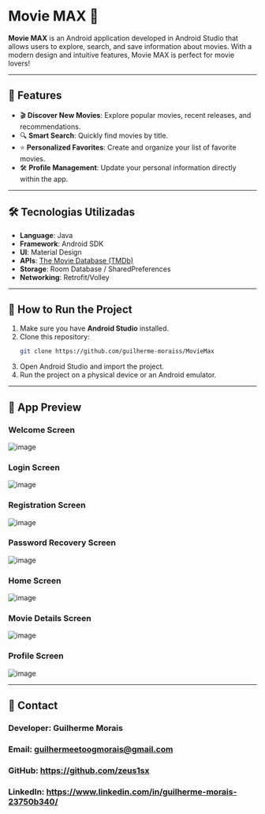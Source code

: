# Movie MAX 🎥

**Movie MAX** is an Android application developed in Android Studio that allows users to explore, search, and save information about movies. With a modern design and intuitive features, Movie MAX is perfect for movie lovers!  

---

## 🚀 Features

- 🎬 **Discover New Movies**: Explore popular movies, recent releases, and recommendations.
- 🔍 **Smart Search**: Quickly find movies by title.
- ⭐ **Personalized Favorites**: Create and organize your list of favorite movies.  
- 🛠️ **Profile Management**: Update your personal information directly within the app.

---

## 🛠️ Tecnologias Utilizadas

- **Language**: Java  
- **Framework**: Android SDK  
- **UI**: Material Design  
- **APIs**: [The Movie Database (TMDb)](https://www.themoviedb.org/)  
- **Storage**: Room Database / SharedPreferences  
- **Networking**: Retrofit/Volley  

---

## 📲 How to Run the Project

1. Make sure you have **Android Studio** installed.
2. Clone this repository:
   ```bash
   git clone https://github.com/guilherme-moraiss/MovieMax
3. Open Android Studio and import the project.
4. Run the project on a physical device or an Android emulator.

---

## 🎨 App Preview

### Welcome Screen
![image](https://github.com/user-attachments/assets/160ca8fa-e103-4df1-b814-428cc978f2ec)
 
### Login Screen 
![image](https://github.com/user-attachments/assets/0b09f464-a75d-4409-8771-78ea89549651)

### Registration Screen 
![image](https://github.com/user-attachments/assets/ba5dd82c-f324-4f8f-a5fd-6568bcf61f51)

### Password Recovery Screen
![image](https://github.com/user-attachments/assets/c3cd6ea1-de98-48f9-941e-d3cc8f359e7a)

### Home Screen
![image](https://github.com/user-attachments/assets/94e4c7de-815e-458b-8dd3-f44dbc8dd2e5)
 
### Movie Details Screen
![image](https://github.com/user-attachments/assets/a5d2a0e7-7bd4-42ca-99f8-0fcc3eed260d)

### Profile Screen 
![image](https://github.com/user-attachments/assets/8d8aa7f9-d861-4077-a4af-24d20b287914)

---

## 📧 Contact
### Developer: Guilherme Morais
### Email: guilhermeetoogmorais@gmail.com
### GitHub: https://github.com/zeus1sx
### LinkedIn: https://www.linkedin.com/in/guilherme-morais-23750b340/
